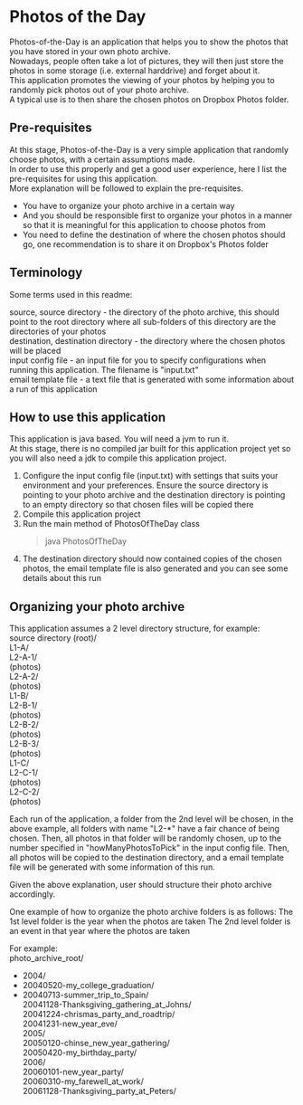 Photos of the Day
=

Photos-of-the-Day is an application that helps you to show the photos that you have stored in your own photo archive.  
Nowadays, people often take a lot of pictures, they will then just store the photos in some storage (i.e. external harddrive) and forget about it.  
This application promotes the viewing of your photos by helping you to randomly pick photos out of your photo archive.  
A typical use is to then share the chosen photos on Dropbox Photos folder.  

Pre-requisites
-

At this stage, Photos-of-the-Day is a very simple application that randomly choose photos, with a certain assumptions made.  
In order to use this properly and get a good user experience, here I list the pre-requisites for using this application.  
More explanation will be followed to explain the pre-requisites.  

* You have to organize your photo archive in a certain way
* And you should be responsible first to organize your photos in a manner so that it is meaningful for this application to choose photos from
* You need to define the destination of where the chosen photos should go, one recommendation is to share it on Dropbox's Photos folder

Terminology
-

Some terms used in this readme:

source, source directory - the directory of the photo archive, this should point to the root directory where all sub-folders of this directory are the directories of your photos  
destination, destination directory - the directory where the chosen photos will be placed  
input config file - an input file for you to specify configurations when running this application. The filename is "input.txt"  
email template file - a text file that is generated with some information about a run of this application  

How to use this application
-

This application is java based. You will need a jvm to run it.  
At this stage, there is no compiled jar built for this application project yet so you will also need a jdk to compile this application project.

1. Configure the input config file (input.txt) with settings that suits your environment and your preferences. Ensure the source directory is pointing to your photo archive and the destination directory is pointing to an empty directory so that chosen files will be copied there
2. Compile this application project
3. Run the main method of PhotosOfTheDay class
	>java PhotosOfTheDay
4. The destination directory should now contained copies of the chosen photos, the email template file is also generated and you can see some details about this run

Organizing your photo archive
-

This application assumes a 2 level directory structure, for example:  
source directory (root)/  
	L1-A/  
		L2-A-1/  
			(photos)  
		L2-A-2/  
			(photos)  
	L1-B/  
		L2-B-1/  
			(photos)  
		L2-B-2/  
			(photos)  
		L2-B-3/  
			(photos)  
	L1-C/  
		L2-C-1/  
			(photos)  
		L2-C-2/  
			(photos)  

Each run of the application, a folder from the 2nd level will be chosen, in the above example, all folders with name "L2-*" have a fair chance of being chosen.
Then, all photos in that folder will be randomly chosen, up to the number specified in "howManyPhotosToPick" in the input config file.
Then, all photos will be copied to the destination directory, and a email template file will be generated with some information of this run.

Given the above explanation, user should structure their photo archive accordingly.

One example of how to organize the photo archive folders is as follows:
The 1st level folder is the year when the photos are taken
The 2nd level folder is an event in that year where the photos are taken

For example:  
photo_archive_root/  
 + 2004/  
 +   20040520-my_college_graduation/  
 +   20040713-summer_trip_to_Spain/  
		20041128-Thanksgiving_gathering_at_Johns/  
		20041224-chrismas_party_and_roadtrip/  
		20041231-new_year_eve/  
	2005/  
		20050120-chinse_new_year_gathering/  
		20050420-my_birthday_party/  
	2006/  
		20060101-new_year_party/  
		20060310-my_farewell_at_work/  
		20061128-Thanksgiving_party_at_Peters/  
	
